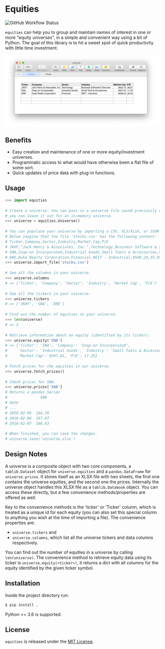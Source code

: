 # Equities

![GitHub Workflow Status](https://img.shields.io/github/workflow/status/lefs/equities/Python%20package?style=flat-square)

`equities` can help you to group and maintain names of interest in one or more "equity universes",
in a simple and convenient way using a bit of Python. The goal of this library is to hit a sweet
spot of quick productivity with little time investment.

![equities xlsx screenshot](equities_screenshot.png)

## Benefits

* Easy creation and maintenance of one or more equity/investment universes.
* Programmatic access to what would have otherwise been a flat file of
  some sort.
* Quick updates of price data with plug-in functions.

## Usage

```python
>>> import equities

# Create a universe. You can pass in a universe file saved previously or
# you can leave it out for an in-memory universe.
>>> universe = equities.Universe()

# You can populate your universe by importing a CSV, XLS/XLSX, or JSON file.
# Below imagine that the file 'stocks.csv' has the following content:
# Ticker,Company,Sector,Industry,Market Cap,P/E
# JKHY,"Jack Henry & Associates, Inc.",Technology,Business Software & Services,9502.72,38.81
# SNA,Snap-on Incorporated,Industrial Goods,Small Tools & Accessories,9507.61,17.25
# DRE,Duke Realty Corporation,Financial,REIT - Industrial,9508.24,35.95
>>> universe.import_file('stocks.csv')

# See all the columns in your universe.
>>> universe.columns
# => ['Ticker', 'Company', 'Sector', 'Industry', 'Market Cap', 'P/E']

# See all the tickers in your universe.
>>> universe.tickers
# => ['JKHY', 'SNA', 'DRE']

# Find out the number of equities in your universe.
>>> len(universe)
# => 3

# Retrieve information about an equity (identified by its ticker).
>>> universe.equity('SNA')
# => {'Ticker': 'SNA', 'Company': 'Snap-on Incorporated',
#     'Sector': 'Industrial Goods', 'Industry': 'Small Tools & Accessories',
#     'Market Cap': 9507.61, 'P/E': 17.25}

# Fetch prices for the equities in our universe.
>>> universe.fetch_prices()

# Check prices for SNA.
>>> universe.prices['SNA']
# Returns a pandas.Series
#               SNA
# date              
# ...
# 2018-02-05  164.29
# 2018-02-06  167.07
# 2018-02-07  166.63

# When finished, you can save the changes.
# universe.save('universe.xlsx')
```

## Design Notes

A universe is a composite object with two core components, a `tablib.Dataset`
object for `universe.equities` and a `pandas.DataFrame` for `universe.prices`.
It stores itself as an XLSX file with two sheets, the first one contains the
universe equities, and the second one the prices. Internally the universe
object handles this XLSX file as a `tablib.Databook` object. You can access
these directly, but a few convenience methods/properties are offered as well.

Key to the convenience methods is the 'ticker' or 'Ticker' column, which is
treated as a unique id for each equity (you can also set this special
column to anything you wish at the time of importing a file). The convenience
properties are:

  * `universe.tickers` and
  * `universe.columns`, which list all the universe tickers and data columns
  respectively.

You can find out the number of equities in a universe by calling
`len(universe)`. The convenience method to retrieve equity data using
its ticker is `universe.equity(<ticker>)`, it returns a dict with all columns
for the equity identified by the given ticker symbol.

## Installation

Inside the project directory run:

```bash
$ pip install .
```
Python >= 3.6 is supported.

## License

`equities` is released under the [MIT License](License).
